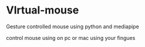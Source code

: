 # VIrtual-mouse
Gesture controlled mouse using python and mediapipe

control mouse using on pc or mac using your fingues 

